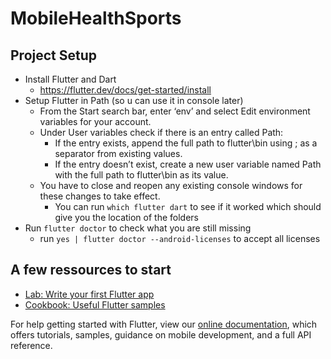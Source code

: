# MobileHealthSports

## Project Setup

- Install Flutter and Dart
  - <https://flutter.dev/docs/get-started/install>
- Setup Flutter in Path (so u can use it in console later)
  - From the Start search bar, enter ‘env’ and select Edit environment variables for your account.
  - Under User variables check if there is an entry called Path:
    - If the entry exists, append the full path to flutter\bin using ; as a separator from existing values.
    - If the entry doesn’t exist, create a new user variable named Path with the full path to flutter\bin as its value.
  - You have to close and reopen any existing console windows for these changes to take effect.
    - You can run `which flutter dart` to see if it worked which should give you the location of the folders
- Run `flutter doctor` to check what you are still missing
  - run `yes | flutter doctor --android-licenses` to accept all licenses

## A few ressources to start

- [Lab: Write your first Flutter app](https://flutter.dev/docs/get-started/codelab)
- [Cookbook: Useful Flutter samples](https://flutter.dev/docs/cookbook)

For help getting started with Flutter, view our
[online documentation](https://flutter.dev/docs), which offers tutorials,
samples, guidance on mobile development, and a full API reference.